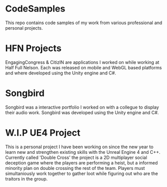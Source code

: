 # CodeSamples
This repo contains code samples of my work from various professional and personal projects.

# HFN Projects

EngagingCongress & CitizIN are applications I worked on while working at Half Full Nelson. 
Each was released on mobile and WebGL based platforms and where developed using the Unity engine and C#.

# Songbird

Songbird was a interactive portfolio I worked on with a collegue to display their audio work.
Songbird was developed using the Unity engine and C#.

# W.I.P UE4 Project

This is a personal project I have been working on since the new year to learn new and strengthen existing skills with the Unreal Engine 4 and C++. 
Currently called 'Double Cross' the project is a 2D multiplayer social deception game where the players are performing a heist, but a informed minority
plan on double crossing the rest of the team. Players must simultaniously work together to gather loot while figuring out who are the traitors in the group.
